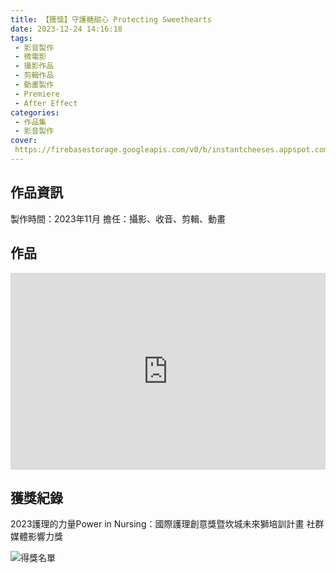 ```yaml
---
title: 【獲獎】守護糖甜心 Protecting Sweethearts
date: 2023-12-24 14:16:18
tags:
 - 影音製作
 - 微電影
 - 攝影作品
 - 剪輯作品
 - 動畫製作
 - Premiere
 - After Effect
categories:
 - 作品集
 - 影音製作
cover:
 https://firebasestorage.googleapis.com/v0/b/instantcheeses.appspot.com/o/%E4%BD%9C%E5%93%81%E9%9B%86%2F%E5%AE%88%E8%AD%B7%E7%B3%96%E7%94%9C%E5%BF%832.png?alt=media&token=f03931eb-5340-48f7-bd04-3a560af1cea1
---
```

## 作品資訊

製作時間：2023年11月
擔任：攝影、收音、剪輯、動畫

## 作品

<div style="display:flex; justify-content:center;">
<iframe width="560" height="315" src="https://www.youtube.com/embed/zo1d52cb_Hs?si=fBvUeNi4Tit0UXYz" title="YouTube video player" frameborder="0" allow="accelerometer; autoplay; clipboard-write; encrypted-media; gyroscope; picture-in-picture; web-share" referrerpolicy="strict-origin-when-cross-origin" allowfullscreen></iframe>
</div>

## 獲獎紀錄
2023護理的力量Power in Nursing：國際護理創意獎暨坎城未來獅培訓計畫
社群媒體影響力獎

![得獎名單](https://firebasestorage.googleapis.com/v0/b/instantcheeses.appspot.com/o/%E4%BD%9C%E5%93%81%E9%9B%86%2F%E5%9D%8E%E5%9F%B9%E7%8D%85%E5%BE%97%E7%8D%8E%E5%90%8D%E5%96%AE.jpg?alt=media&token=f3dd7c12-0414-4aef-b2b9-26da89794c40)